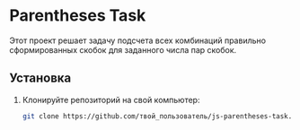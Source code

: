 # Parentheses Task

Этот проект решает задачу подсчета всех комбинаций правильно сформированных скобок для заданного числа пар скобок.

## Установка

1. Клонируйте репозиторий на свой компьютер:

   ```bash
   git clone https://github.com/твой_пользователь/js-parentheses-task.git